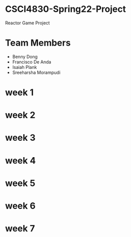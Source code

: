 # CSCI4830-Spring22-Project
Reactor Game Project
# Team Members
* Benny Dong 
* Francisco De Anda 
* Isaiah Plank 
* Sreeharsha Morampudi 
# week 1
# week 2
# week 3
# week 4
# week 5
# week 6
# week 7
